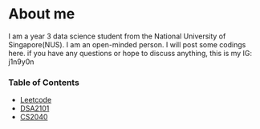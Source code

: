 # About me
I am a year 3 data science student from the National University of Singapore(NUS).
I am an open-minded person. I will post some codings here.
if you have any questions or hope to discuss anything, this is my IG: j1n9y0n

### Table of Contents
- [Leetcode](./leetcode.md)
- [DSA2101](./dsa2101.md)
- [CS2040](./cs2040.md)
